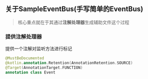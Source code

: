 ## 关于SampleEventBus(手写简单的EventBus)

> 核心重点就在于其通过**注解处理器**生成辅助文件这个过程

### 提供注解处理器

提供一个注解对监听方法进行标记

```kotlin
@MustBeDocumented
@kotlin.annotation.Retention(AnnotationRetention.SOURCE)
@Target(AnnotationTarget.FUNCTION)
annotation class Event
```

